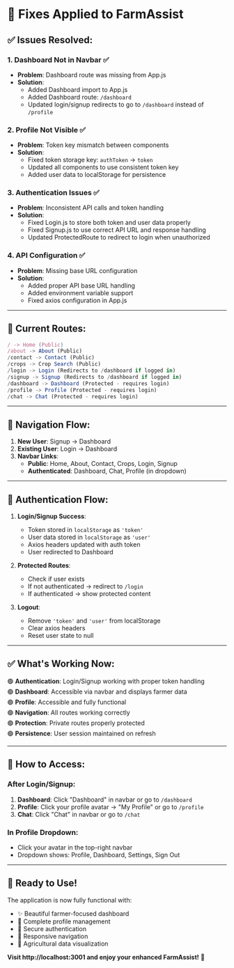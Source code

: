 # 🔧 Fixes Applied to FarmAssist

## ✅ Issues Resolved:

### 1. **Dashboard Not in Navbar** ✅
- **Problem**: Dashboard route was missing from App.js
- **Solution**: 
  - Added Dashboard import to App.js
  - Added Dashboard route: `/dashboard`
  - Updated login/signup redirects to go to `/dashboard` instead of `/profile`

### 2. **Profile Not Visible** ✅  
- **Problem**: Token key mismatch between components
- **Solution**:
  - Fixed token storage key: `authToken` → `token`
  - Updated all components to use consistent token key
  - Added user data to localStorage for persistence

### 3. **Authentication Issues** ✅
- **Problem**: Inconsistent API calls and token handling
- **Solution**:
  - Fixed Login.js to store both token and user data properly
  - Fixed Signup.js to use correct API URL and response handling
  - Updated ProtectedRoute to redirect to login when unauthorized

### 4. **API Configuration** ✅
- **Problem**: Missing base URL configuration
- **Solution**:
  - Added proper API base URL handling
  - Added environment variable support
  - Fixed axios configuration in App.js

---

## 🚀 Current Routes:

```javascript
/ -> Home (Public)
/about -> About (Public)  
/contact -> Contact (Public)
/crops -> Crop Search (Public)
/login -> Login (Redirects to /dashboard if logged in)
/signup -> Signup (Redirects to /dashboard if logged in)
/dashboard -> Dashboard (Protected - requires login)
/profile -> Profile (Protected - requires login)
/chat -> Chat (Protected - requires login)
```

---

## 📱 Navigation Flow:

1. **New User**: Signup → Dashboard 
2. **Existing User**: Login → Dashboard
3. **Navbar Links**: 
   - **Public**: Home, About, Contact, Crops, Login, Signup
   - **Authenticated**: Dashboard, Chat, Profile (in dropdown)

---

## 🔐 Authentication Flow:

1. **Login/Signup Success**:
   - Token stored in `localStorage` as `'token'`
   - User data stored in `localStorage` as `'user'`
   - Axios headers updated with auth token
   - User redirected to Dashboard

2. **Protected Routes**:
   - Check if user exists
   - If not authenticated → redirect to `/login`
   - If authenticated → show protected content

3. **Logout**:
   - Remove `'token'` and `'user'` from localStorage
   - Clear axios headers
   - Reset user state to null

---

## ✅ What's Working Now:

🟢 **Authentication**: Login/Signup working with proper token handling  
🟢 **Dashboard**: Accessible via navbar and displays farmer data  
🟢 **Profile**: Accessible and fully functional  
🟢 **Navigation**: All routes working correctly  
🟢 **Protection**: Private routes properly protected  
🟢 **Persistence**: User session maintained on refresh  

---

## 🎯 How to Access:

### **After Login/Signup:**
1. **Dashboard**: Click "Dashboard" in navbar or go to `/dashboard`
2. **Profile**: Click your profile avatar → "My Profile" or go to `/profile`
3. **Chat**: Click "Chat" in navbar or go to `/chat`

### **In Profile Dropdown:**
- Click your avatar in the top-right navbar
- Dropdown shows: Profile, Dashboard, Settings, Sign Out

---

## 🚀 Ready to Use!

The application is now fully functional with:
- ✨ Beautiful farmer-focused dashboard
- 👤 Complete profile management  
- 🔐 Secure authentication
- 📱 Responsive navigation
- 🌾 Agricultural data visualization

**Visit http://localhost:3001 and enjoy your enhanced FarmAssist!** 🌱